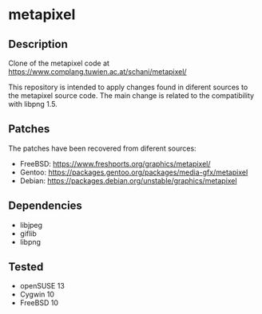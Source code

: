 # metapixel

## Description
Clone of the metapixel code at https://www.complang.tuwien.ac.at/schani/metapixel/

This repository is intended to apply changes found in diferent sources to the metapixel source code. 
The main change is related to the compatibility with libpng 1.5. 



## Patches
The patches have been recovered from diferent sources:

* FreeBSD: https://www.freshports.org/graphics/metapixel/
* Gentoo: https://packages.gentoo.org/packages/media-gfx/metapixel
* Debian: https://packages.debian.org/unstable/graphics/metapixel


## Dependencies
* libjpeg
* giflib
* libpng

## Tested
* openSUSE 13
* Cygwin   10
* FreeBSD  10
